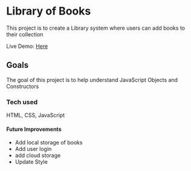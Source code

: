# Library of Books
This project is to create a Library system where users can add books to their collection

Live Demo: [Here](https://jkpearce.github.io/Library-of-Books/)

## Goals
The goal of this project is to help understand JavaScript Objects and Constructors

### Tech used 
HTML, CSS, JavaScript

#### Future Improvements
- Add local storage of books
- Add user login
- add cloud storage
- Update Style
